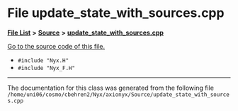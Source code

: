
# File update\_state\_with\_sources.cpp


[**File List**](files.md) **>** [**Source**](dir_74389ed8173ad57b461b9d623a1f3867.md) **>** [**update\_state\_with\_sources.cpp**](update__state__with__sources_8cpp.md)

[Go to the source code of this file.](update__state__with__sources_8cpp_source.md)



* `#include "Nyx.H"`
* `#include "Nyx_F.H"`
























------------------------------
The documentation for this class was generated from the following file `/home/uni06/cosmo/cbehren2/Nyx/axionyx/Source/update_state_with_sources.cpp`